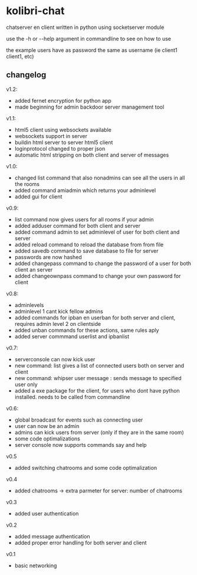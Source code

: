 kolibri-chat
============

chatserver en client written in python using socketserver module

use the -h or --help argument in commandline to see on how to use

the example users have as password the same as username (ie client1 client1, etc)

changelog
---------
v1.2:
* added fernet encryption for python app
* made beginning for admin backdoor server management tool

v1.1:
* html5 client using websockets available
* websockets support in server
* buildin html server to server html5 client
* loginprotocol changed to proper json
* automatic html stripping on both client and server of messages

v1.0:
* changed list command that also nonadmins can see all the users in all the rooms
* added command amiadmin which returns  your adminlevel
* added gui for client

v0.9:
* list command now gives users for all rooms if your admin
* added adduser command for both client and server
* added command admin to set adminlevel of user for both client and server
* added reload command to reload the database from from file
* added savedb command to save database to file for server
* passwords are now hashed
* added changepass command to change the password of a user for both client an server
* added changeownpass command to change your own password for client

v0.8:
* adminlevels
* adminlevel 1 cant kick fellow admins
* added commands for ipban en userban for both server and client, requires admin level 2 on clientside
* added unban commands for these actions, same rules aply
* added server commmand userlist and ipbanlist

v0.7:
* serverconsole can now kick user
* new command: list gives a list of connected users both on server and client
* new command: whipser user message : sends message to specified user only
* added a exe package for the client, for users who dont have python installed. needs to be called from commandline

v0.6:
* global broadcast for events such as connecting user
* user can now be an admin
* admins can kick users from server (only if they are in the same room)
* some code optimalizations
* server console now supports commands say and help

v0.5
* added switching chatrooms and some code optimalization

v0.4
* added chatrooms -> extra parmeter for server: number of chatrooms

v0.3
* added user authentication

v0.2
* added message authentication
* added proper error handling for both server and client

v0.1
* basic networking